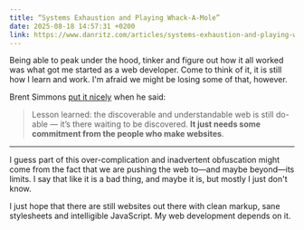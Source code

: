 ```yaml
---
title: “Systems Exhaustion and Playing Whack-A-Mole”
date: 2025-08-18 14:57:31 +0200
link: https://www.danritz.com/articles/systems-exhaustion-and-playing-whack-a-mole/
---
```


Being able to peak under the hood, tinker and figure out how it all worked was what got me started as a web developer. Come to think of it, it is still how I learn and work. I'm afraid we might be losing some of that, however.

<!-- more -->

Brent Simmons [put it nicely](https://inessential.com/2018/04/15/the_view_source_web) when he said:
> Lesson learned: the discoverable and understandable web is still do-able — it’s there waiting to be discovered. **It just needs some commitment from the people who make websites**.

---

I guess part of this over-complication and inadvertent obfuscation might come from the fact that we are pushing the web to—and maybe beyond—its limits. I say that like it is a bad thing, and maybe it is, but mostly I just don't know.

I just hope that there are still websites out there with clean markup, sane stylesheets and intelligible JavaScript. My web development depends on it.

<div class="sharethis-inline-reaction-buttons"></div>
